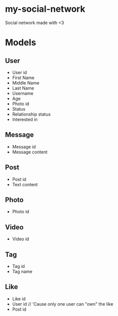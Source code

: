 # my-social-network
Social network made with &lt;3

# Models

## User
  - User id
  - First Name
  - Middle Name
  - Last Name
  - Username
  - Age
  - Photo id
  - Status
  - Relationship status
  - Interested in 

## Message 
  - Message id
  - Message content

## Post
  - Post id
  - Text content
  
## Photo 
  - Photo id

## Video 
  - Video id

## Tag
  - Tag id
  - Tag name

## Like 
  - Like id
  - User id // 'Cause only one user can "own" the like
  - Post id
  
